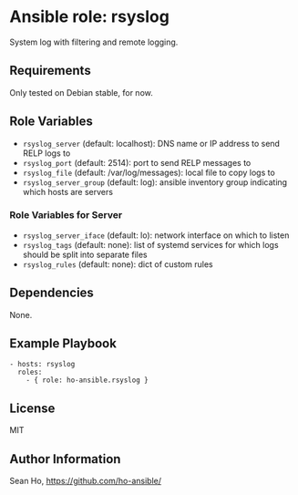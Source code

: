 # Ansible role: rsyslog
System log with filtering and remote logging.

## Requirements
Only tested on Debian stable, for now.

## Role Variables
+ `rsyslog_server` (default: localhost): DNS name or IP address to send RELP logs to
+ `rsyslog_port` (default: 2514): port to send RELP messages to
+ `rsyslog_file` (default: /var/log/messages): local file to copy logs to
+ `rsyslog_server_group` (default: log): ansible inventory group indicating which hosts are servers

### Role Variables for Server
+ `rsyslog_server_iface` (default: lo): network interface on which to listen
+ `rsyslog_tags` (default: none): list of systemd services for which logs should be split into separate files
+ `rsyslog_rules` (default: none): dict of custom rules

## Dependencies
None.

## Example Playbook

```
- hosts: rsyslog
  roles:
    - { role: ho-ansible.rsyslog }
```

## License
MIT

## Author Information
Sean Ho, https://github.com/ho-ansible/
